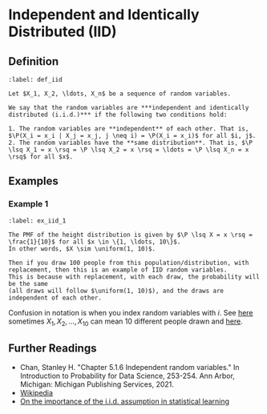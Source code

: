 # Independent and Identically Distributed (IID)

## Definition

```{prf:definition} Independent and Identically Distributed (IID)
:label: def_iid

Let $X_1, X_2, \ldots, X_n$ be a sequence of random variables.

We say that the random variables are ***independent and identically distributed (i.i.d.)*** if the following two conditions hold:

1. The random variables are **independent** of each other. That is, $\P(X_i = x_i | X_j = x_j, j \neq i) = \P(X_i = x_i)$ for all $i, j$.
2. The random variables have the **same distribution**. That is, $\P \lsq X_1 = x \rsq = \P \lsq X_2 = x \rsq = \ldots = \P \lsq X_n = x \rsq$ for all $x$.
```

## Examples

### Example 1

```{prf:example} Example 1
:label: ex_iid_1

The PMF of the height distribution is given by $\P \lsq X = x \rsq = \frac{1}{10}$ for all $x \in \{1, \ldots, 10\}$.
In other words, $X \sim \uniform(1, 10)$.

Then if you draw 100 people from this population/distribution, with replacement, then this is an example of IID random variables.
This is because with replacement, with each draw, the probability will be the same
(all draws will follow $\uniform(1, 10)$), and the draws are independent of each other.
```

Confusion in notation is when you index random variables with $i$. See [here](https://stats.stackexchange.com/questions/200741/let-random-variables-x-1-dots-x-n-be-a-iid-random-sample-from-fx-wha)
sometimes $X_1, X_2, \ldots, X_{10}$ can mean 10 different people drawn and [here](https://stats.stackexchange.com/questions/141416/example-of-sample-x-1-x-2-ldots-x-n?rq=1).


## Further Readings

- Chan, Stanley H. "Chapter 5.1.6  Independent random variables." In Introduction to Probability for Data Science, 253-254. Ann Arbor, Michigan: Michigan Publishing Services, 2021. 
- [Wikipedia](https://en.wikipedia.org/wiki/Independent_and_identically_distributed_random_variables)
- [On the importance of the i.i.d. assumption in statistical learning](https://stats.stackexchange.com/questions/213464/on-the-importance-of-the-i-i-d-assumption-in-statistical-learning) 